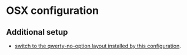 # OSX configuration

## Additional setup

- [switch to the qwerty-no-option layout installed by this configuration](https://github.com/microsoft/vscode/issues/41024#issuecomment-1615127984).